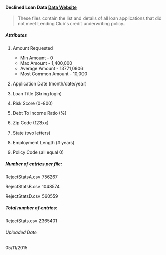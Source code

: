  

#### Declined Loan Data [Data Website](https://www.lendingclub.com/info/download-data.action) 
<blockquote cite="https://www.lendingclub.com/info/download-data.action">
<p> These files contain the list and details of all loan applications that did not meet Lending Club's credit underwriting policy.
</blockquote>

##### Attributes

1. Amount Requested

    * Min Amount - 0
    * Max Amount - 1,400,000
    * Average Amount - 13771,0906
    * Most Common Amount - 10,000

2. Application Date (month/date/year)
3. Loan Title (String login)
4. Risk Score (0-800)
5. Debt To Income Ratio (%)
6. Zip Code (123xx)
7. State (two letters)
8. Employment Length (# years)
9. Policy Code (all equal 0)

##### Number of entries per file:

RejectStatsA.csv 756267

RejectStatsB.csv 1048574

RejectStatsD.csv 560559

##### Total number of entries:
RejectStats.csv 2365401

###### Uploaded Date
05/11/2015